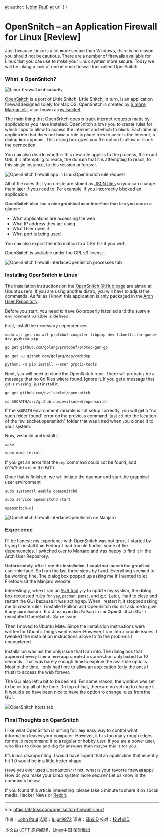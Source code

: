 [#]: collector: (lujun9972)
[#]: translator: (qhwdw)
[#]: reviewer: ( )
[#]: publisher: ( )
[#]: subject: (OpenSnitch – an Application Firewall for Linux [Review])
[#]: via: (https://itsfoss.com/opensnitch-firewall-linux/)
[#]: author: ([John Paul](https://itsfoss.com/author/john/))
[#]: url: ( )

OpenSnitch – an Application Firewall for Linux [Review]
======

Just because Linux is a lot more secure than Windows, there is no reason you should not be cautious. There are a number of firewalls available for Linux that you can use to make your Linux system more secure. Today we will be taking a look at one of such firewall tool called OpenSnitch.

### What is OpenSnitch?

![Linux firewall and security][1]

[OpenSnitch][2] is a port of Little Snitch. Little Snitch, in turn, is an application firewall designed solely for Mac OS. OpenSnitch is created by [Simone Margaritelli][3], also known as [evilsocket][4].

The main thing that OpenSnitch does is track internet requests made by applications you have installed. OpenSnitch allows you to create rules for which apps to allow to access the internet and which to block. Each time an application that does not have a rule in place tries to access the internet, a dialog box appears. This dialog box gives you the option to allow or block the connection.

You can also decide whether this new rule applies to the process, the exact URL it is attempting to reach, the domain that it is attempting to reach, to this single instance, to this session or forever.

![OpenSnitch firewall app in Linux][5]OpenSnatch rule request

All of the rules that you create are stored as [JSON files][6] so you can change them later if you need to. For example, if you incorrectly blocked an application.

OpenSnitch also has a nice graphical user interface that lets you see at a glance:

  * What applications are accessing the web
  * What IP address they are using
  * What User owns it
  * What port is being used



You can also export the information to a CSV file if you wish.

OpenSnitch is available under the GPL v3 license.

![OpenSnitch firewall interface][7]OpenSnitch processes tab

### Installing OpenSnitch in Linux

The installation instructions on the [OpenSnitch GitHub page][8] are aimed at Ubuntu users. If you are using another distro, you will have to adjust the commands. As far as I know, this application is only packaged in the [Arch User Repository][9].

Before you start, you need to have Go properly installed and the `$GOPATH` environment variable is defined.

First, install the necessary dependencies.

```
sudo apt-get install protobuf-compiler libpcap-dev libnetfilter-queue-dev python3-pip

go get github.com/golang/protobuf/protoc-gen-go

go get -u github.com/golang/dep/cmd/dep

python3 -m pip install --user grpcio-tools
```

Next, you will need to clone the OpenSnitch repo. There will probably be a message that no Go files where found. Ignore it. If you get a message that git is missing, just install it.

```
go get github.com/evilsocket/opensnitch

cd $GOPATH/src/github.com/evilsocket/opensnitch
```

If the `$GOPATH` environment variable is not setup correctly, you will get a “no such folder found” error on the previous command. just `cd` into the location of the “evilsocket/opensnitch” folder that was listed when you cloned it to your system.

Now, we build and install it.

```
make

sudo make install
```

If you get an error that the `dep` command could not be found, add `GOPATH/bin` is in the `PATH`.

Once that is finished, we will initiate the daemon and start the graphical user environment.

```
sudo systemctl enable opensnitchd

sudo service opensnitchd start

opensnitch-ui
```

![OpenSnitch firewall interface][10]OpenSnitch on Manjaro

### Experience

I’ll be honest: my experience with OpenSnitch was not great. I started by trying to install it on Fedora. I had trouble finding some of the dependencies. I switched over to Manjaro and was happy to find it in the Arch User Repository.

Unfortunately, after I ran the installation, I could not launch the graphical user interface. So I ran the last three steps by hand. Everything seemed to be working fine. The dialog box popped up asking me if I wanted to let Firefox visit the Manjaro website.

Interestingly, when I ran an [AUR tool][11] `yay` to update my system, the dialog box requested rules for `yay`, `pacman`, `pamac`, and `git`. Later, I had to close and restart the GUI because it was acting up. When I restart it, it stopped asking me to create rules. I installed Falkon and OpenSnitch did not ask me to give it any permissions. It did not even list Falkon in the OpenSnithch GUI. I reinstalled OpenSnitch. Same issue.

Then I moved to Ubuntu Mate. Since the installation instructions were written for Ubuntu, things went easier. However, I ran into a couple issues. I tweaked the installation instructions above to fix the problems I encountered.

Installation was not the only issue that I ran into. The dialog box that appeared every time a new app created a connection only lasted for 10 seconds. That was barely enough time to explore the available options. Most of the time, I only had time to allow an application (only the ones I trust) to access the web forever.

The GUI also left a bit to be desired. For some reason, the window was set to be on top all of the time. On top of that, there are no setting to change it. It would also have been nice to have the option to change rules from the GUI.

![][12]OpenSnitch hosts tab

### Final Thoughts on OpenSnitch

I like what OpenSnitch is aiming for: any easy way to control what information leaves your computer. However, it has too many rough edges for me to recommend it to a regular or hobby user. If you are a power user, who likes to tinker and dig for answers then maybe this is for you.

It’s kinda disappointing. I would have hoped that an application that recently hit 1.0 would be in a little better shape.

Have you ever used OpenSnitch? If not, what is your favorite firewall app? How do you make your Linux system more secure? Let us know in the comments below.

If you found this article interesting, please take a minute to share it on social media, Hacker News or [Reddit][13].

--------------------------------------------------------------------------------

via: https://itsfoss.com/opensnitch-firewall-linux/

作者：[John Paul][a]
选题：[lujun9972][b]
译者：[译者ID](https://github.com/译者ID)
校对：[校对者ID](https://github.com/校对者ID)

本文由 [LCTT](https://github.com/LCTT/TranslateProject) 原创编译，[Linux中国](https://linux.cn/) 荣誉推出

[a]: https://itsfoss.com/author/john/
[b]: https://github.com/lujun9972
[1]: https://i0.wp.com/itsfoss.com/wp-content/uploads/2018/11/linux-firewall-security.jpg?fit=800%2C450&ssl=1
[2]: https://www.opensnitch.io/
[3]: https://github.com/evilsocket
[4]: https://twitter.com/evilsocket
[5]: https://i2.wp.com/itsfoss.com/wp-content/uploads/2018/11/opensnitch-dialog.jpg?fit=800%2C421&ssl=1
[6]: https://www.json.org/
[7]: https://i2.wp.com/itsfoss.com/wp-content/uploads/2018/11/opensnitch-processes.jpg?fit=800%2C651&ssl=1
[8]: https://github.com/evilsocket/opensnitch
[9]: https://aur.archlinux.org/packages/opensnitch-git
[10]: https://i0.wp.com/itsfoss.com/wp-content/uploads/2018/11/opensnitch-manjaro.jpg?fit=800%2C651&ssl=1
[11]: https://itsfoss.com/best-aur-helpers/
[12]: https://i1.wp.com/itsfoss.com/wp-content/uploads/2018/11/opensnitch-hosts.jpg?fit=800%2C651&ssl=1
[13]: http://reddit.com/r/linuxusersgroup
